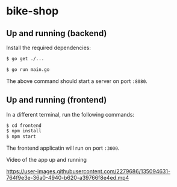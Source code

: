 # bike-shop

## Up and running (backend)

Install the required dependencies:

```sh
$ go get ./...
```

```sh
$ go run main.go
```

The above command should start a server on port `:8080`.

## Up and running (frontend)

In a different terminal, run the following commands:

```sh
$ cd frontend
$ npm install
$ npm start
```

The frontend applicatin will run on port `:3000`.

Video of the app up and running

https://user-images.githubusercontent.com/2279686/135094631-764f9e3e-36a0-4940-b620-a39766f8e4ed.mp4

